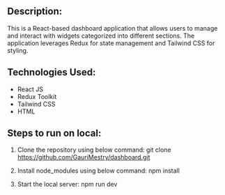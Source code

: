 ## **Description:**

This is a React-based dashboard application that allows users to manage and interact with widgets categorized into different sections. The application leverages Redux for state management and Tailwind CSS for styling.

## **Technologies Used:**

- React JS
- Redux Toolkit
- Tailwind CSS
- HTML

## **Steps to run on local:**

1. Clone the repository using below command:
   git clone https://github.com/GauriMestry/dashboard.git

2. Install node_modules using below command:
   npm install

3. Start the local server:
   npm run dev
